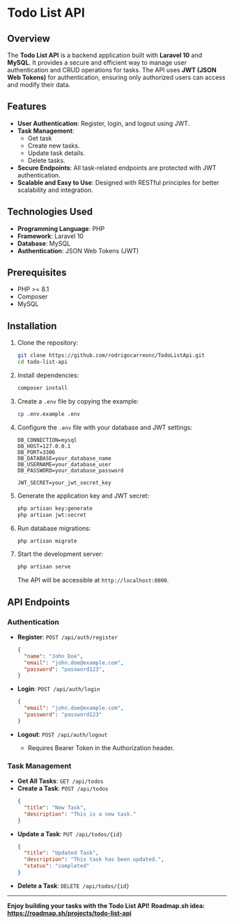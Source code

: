 # Todo List API

## Overview
The **Todo List API** is a backend application built with **Laravel 10** and **MySQL**. It provides a secure and efficient way to manage user authentication and CRUD operations for tasks. The API uses **JWT (JSON Web Tokens)** for authentication, ensuring only authorized users can access and modify their data.

## Features
- **User Authentication**: Register, login, and logout using JWT.
- **Task Management**:
  - Get task
  - Create new tasks.
  - Update task details.
  - Delete tasks.
- **Secure Endpoints**: All task-related endpoints are protected with JWT authentication.
- **Scalable and Easy to Use**: Designed with RESTful principles for better scalability and integration.

## Technologies Used
- **Programming Language**: PHP
- **Framework**: Laravel 10
- **Database**: MySQL
- **Authentication**: JSON Web Tokens (JWT)

## Prerequisites
- PHP >= 8.1
- Composer
- MySQL

## Installation

1. Clone the repository:
   ```bash
   git clone https://github.com/rodrigocarreonc/TodoListApi.git
   cd todo-list-api
   ```

2. Install dependencies:
   ```bash
   composer install
   ```

3. Create a `.env` file by copying the example:
   ```bash
   cp .env.example .env
   ```

4. Configure the `.env` file with your database and JWT settings:
   ```env
   DB_CONNECTION=mysql
   DB_HOST=127.0.0.1
   DB_PORT=3306
   DB_DATABASE=your_database_name
   DB_USERNAME=your_database_user
   DB_PASSWORD=your_database_password

   JWT_SECRET=your_jwt_secret_key
   ```

5. Generate the application key and JWT secret:
   ```bash
   php artisan key:generate
   php artisan jwt:secret
   ```

6. Run database migrations:
   ```bash
   php artisan migrate
   ```

7. Start the development server:
   ```bash
   php artisan serve
   ```
   The API will be accessible at `http://localhost:8000`.

## API Endpoints

### Authentication
- **Register**: `POST /api/auth/register`
  ```json
  {
    "name": "John Doe",
    "email": "john.doe@example.com",
    "password": "password123",
  }
  ```

- **Login**: `POST /api/auth/login`
  ```json
  {
    "email": "john.doe@example.com",
    "password": "password123"
  }
  ```

- **Logout**: `POST /api/auth/logout`
  - Requires Bearer Token in the Authorization header.

### Task Management
- **Get All Tasks**: `GET /api/todos`
- **Create a Task**: `POST /api/todos`
  ```json
  {
    "title": "New Task",
    "description": "This is a new task."
  }
  ```
- **Update a Task**: `PUT /api/todos/{id}`
  ```json
  {
    "title": "Updated Task",
    "description": "This task has been updated.",
    "status": "completed"
  }
  ```
- **Delete a Task**: `DELETE /api/todos/{id}`
---
**Enjoy building your tasks with the Todo List API!**
**Roadmap.sh idea: https://roadmap.sh/projects/todo-list-api**

